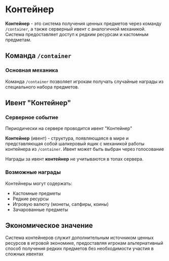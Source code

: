 # Контейнер

**Контейнер** - это система получения ценных предметов через команду `/container`, а также серверный ивент с аналогичной механикой. Система предоставляет доступ к редким ресурсам и кастомным предметам.

## Команда `/container`

### Основная механика
Команда `/container` позволяет игрокам получать случайные награды из специального набора предметов.

## Ивент "Контейнер"

### Серверное событие
Периодически на сервере проводится ивент "Контейнер"

**Контейнер** (ивент) - структура, появляющаяся в мире и представляющая собой шалкеровый ящик с механикой работы контейнера из `/container`. Ивент может быть выбран через голосование

Награды за ивент **контейнер** не учитываются в топах сервера.

### Возможные награды
Контейнеры могут содержать:
- Кастомные предметы
- Редкие ресурсы
- Игровую валюту (монеты, сапфиры, коины)
- Зачарованные предметы

## Экономическое значение

Система контейнеров служит дополнительным источником ценных ресурсов в игровой экономике, предоставляя игрокам альтернативный способ получения редких предметов без необходимости участия в сложных ивентах
